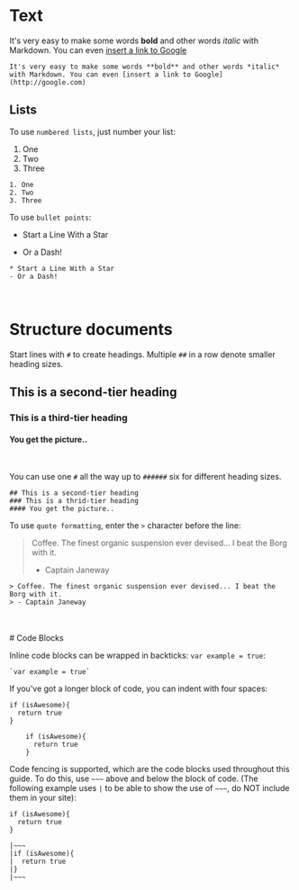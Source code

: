 # Text

It's very easy to make some words **bold** and other words *italic* with Markdown. You can even [insert a link to Google](http://google.com)

~~~
It's very easy to make some words **bold** and other words *italic* with Markdown. You can even [insert a link to Google](http://google.com)
~~~

## Lists

To use `numbered lists`, just number your list:

1. One
2. Two
3. Three

~~~
1. One
2. Two
3. Three
~~~

To use `bullet points`:

* Start a Line With a Star
- Or a Dash!

~~~
* Start a Line With a Star
- Or a Dash!
~~~
 
<br />

# Structure documents

 Start lines with `#` to create headings. Multiple `##` in a row denote smaller heading sizes.

## This is a second-tier heading
### This is a third-tier heading
#### You get the picture..
<br />

You can use one `#` all the way up to `######` six for different heading sizes.

~~~
## This is a second-tier heading
### This is a thrid-tier heading
#### You get the picture..
~~~

To use `quote formatting`, enter the `>` character before the line:

> Coffee. The finest organic suspension ever devised... I beat the Borg with it.
> - Captain Janeway

~~~
> Coffee. The finest organic suspension ever devised... I beat the Borg with it.
> - Captain Janeway
~~~
<br />
<br />
# Code Blocks

Inline code blocks can be wrapped in backticks: `var example = true`:

~~~
`var example = true`
~~~ 

If you've got a longer block of code, you can indent with four spaces:

    if (isAwesome){
      return true
    }

~~~
    if (isAwesome){
      return true
    }
~~~

Code fencing is supported, which are the code blocks used throughout this guide. To do this, use `~~~` above and below the block of code. (The following example uses `|` to be able to show the use of `~~~`, do NOT include them in your site):

~~~
if (isAwesome){
  return true
}
~~~

~~~
|~~~
|if (isAwesome){
|  return true
|}
|~~~
~~~


